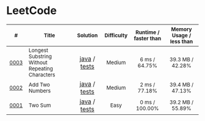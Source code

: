 # LeetCode
<table>
  <thead>
    <tr>
      <th>
        <sub>#</sub>
      </th>
      <th>
        <sub>Title</sub>
      </th>
      <th align=center>
        <sub>Solution</sub>
      </th>
      <th align=center>
        <sub>Difficulty</sub>
      </th>
      <th align=center>
        <sub>Runtime / faster than</sub>
      </th>
      <th align=center>
        <sub>Memory Usage / less than</sub>
      </th>
    </tr>
  </thead>
  <tbody>
    <tr>
      <td align=center>
        <sub><a href="https://leetcode.com/problems/longest-substring-without-repeating-characters/">0003</a></sub>
      </td>
      <td>
        <sub>Longest Substring Without Repeating Characters</sub>
      </td>
      <td align=center>
        <a href="https://github.com/ReyBos/leetcode/tree/master/src/main/java/longest/substring/without/repeating/characters">java</a> / 
        <a href="https://github.com/ReyBos/leetcode/tree/master/src/test/java/longest/substring/without/repeating/characters">tests</a>
      </td>
      <td align=center>
        <sub>Medium</sub>
      </td>
      <td align=center>
        <sub>6 ms / 64.75%</sub>
      </td>
      <td align=center>
        <sub>39.3 MB / 42.28%</sub>
      </td>
    </tr>
    <tr>
      <td align=center>
        <sub><a href="https://leetcode.com/problems/add-two-numbers/">0002</a></sub>
      </td>
      <td>
        <sub>Add Two Numbers</sub>
      </td>
      <td align=center>
        <a href="https://github.com/ReyBos/leetcode/tree/master/src/main/java/add/two/numbers">java</a> / 
        <a href="https://github.com/ReyBos/leetcode/tree/master/src/test/java/add/two/numbers">tests</a>
      </td>
      <td align=center>
        <sub>Medium</sub>
      </td>
      <td align=center>
        <sub>2 ms / 77.18%</sub>
      </td>
      <td align=center>
        <sub>39.4 MB / 47.13%</sub>
      </td>
    </tr>
    <tr>
      <td align=center>
        <sub><a href="https://leetcode.com/problems/two-sum/">0001</a></sub>
      </td>
      <td>
        <sub>Two Sum</sub>
      </td>
      <td align=center>
        <a href="https://github.com/ReyBos/leetcode/blob/master/src/main/java/two/sum">java</a> / 
        <a href="https://github.com/ReyBos/leetcode/blob/master/src/test/java/two/sum">tests</a>
      </td>
      <td align=center>
        <sub>Easy</sub>
      </td>
      <td align=center>
        <sub>0 ms / 100.00%</sub>
      </td>
      <td align=center>
        <sub>39.2 MB / 55.89%</sub>
      </td>
    </tr>
  </tbody>
</table>
